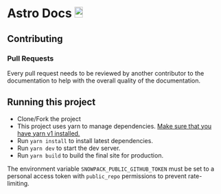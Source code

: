 # Astro Docs <img width="19.2" height="25.6" src="https://raw.githubusercontent.com/withastro/astro/main/assets/brand/logo.svg" alt="Astro logo">

## Contributing

### Pull Requests

Every pull request needs to be reviewed by another contributor to the documentation to help with the overall quality of the documentation.

## Running this project

- Clone/Fork the project
- This project uses yarn to manage dependencies. [Make sure that you have yarn v1 installed.](https://classic.yarnpkg.com/)
- Run `yarn install` to install latest dependencies.
- Run `yarn dev` to start the dev server.
- Run `yarn build` to build the final site for production.

The environment variable `SNOWPACK_PUBLIC_GITHUB_TOKEN` must be set to a personal access token with `public_repo` permissions to prevent rate-limiting.
